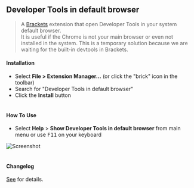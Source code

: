 ## Developer Tools in default browser

>A [Brackets](https://github.com/adobe/brackets) extension that open Developer Tools in your system default browser. <br/>
>It is useful if the Chrome is not your main browser or even not installed in the system. This is a temporary solution because we are waiting for the built-in devtools in Brackets. <br />

#### Installation

* Select **File > Extension Manager...** (or click the "brick" icon in the toolbar)
* Search for "Developer Tools in default browser"
* Click the **Install** button<br /><br />

#### How To Use
- Select **Help** > **Show Developer Tools in default browser** from main menu or use <kbd>F11</kbd> on your keyboard

![Screenshot](https://github.com/anephew/brackets-devtools-browser/raw/master/howto.gif)<br /><br />

#### Changelog
[See](CHANGELOG.md) for details.
